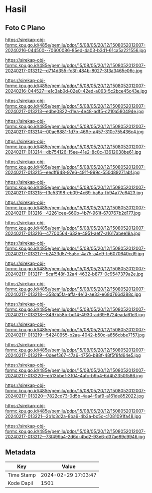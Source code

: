 # Hasil

## Foto C Plano

https://sirekap-obj-formc.kpu.go.id/485e/pemilu/pdpr/15/08/05/20/12/1508052012007-20240216-044500--70600086-85ed-4a03-b3d1-61ca5a221556.jpg

https://sirekap-obj-formc.kpu.go.id/485e/pemilu/pdpr/15/08/05/20/12/1508052012007-20240217-013212--d714d355-fc3f-484b-8027-3f3a3465e06c.jpg

https://sirekap-obj-formc.kpu.go.id/485e/pemilu/pdpr/15/08/05/20/12/1508052012007-20240216-044527--e1c3ab0d-02e0-42ed-a063-5c2bce45c43e.jpg

https://sirekap-obj-formc.kpu.go.id/485e/pemilu/pdpr/15/08/05/20/12/1508052012007-20240217-013213--edbe0822-d1ea-4e48-adf5-c210a580494e.jpg

https://sirekap-obj-formc.kpu.go.id/485e/pemilu/pdpr/15/08/05/20/12/1508052012007-20240217-013214--00ae8881-1d7b-469e-a457-310c755436c4.jpg

https://sirekap-obj-formc.kpu.go.id/485e/pemilu/pdpr/15/08/05/20/12/1508052012007-20240217-013214--db754126-15ee-41e2-8c0c-13612038be61.jpg

https://sirekap-obj-formc.kpu.go.id/485e/pemilu/pdpr/15/08/05/20/12/1508052012007-20240217-013215--eedff948-97e6-491f-999c-550d89271abf.jpg

https://sirekap-obj-formc.kpu.go.id/485e/pemilu/pdpr/15/08/05/20/12/1508052012007-20240217-013215--f3c53198-eb09-4c69-ba6a-fb94a77c6423.jpg

https://sirekap-obj-formc.kpu.go.id/485e/pemilu/pdpr/15/08/05/20/12/1508052012007-20240217-013216--42261cee-660b-4b7f-961f-670767b2d177.jpg

https://sirekap-obj-formc.kpu.go.id/485e/pemilu/pdpr/15/08/05/20/12/1508052012007-20240217-013216--47700564-632e-4951-aef7-a1617abee19a.jpg

https://sirekap-obj-formc.kpu.go.id/485e/pemilu/pdpr/15/08/05/20/12/1508052012007-20240217-013217--b2423d57-5a5c-4a75-a4e9-fc6070640cd9.jpg

https://sirekap-obj-formc.kpu.go.id/485e/pemilu/pdpr/15/08/05/20/12/1508052012007-20240217-013217--5caf548f-32a4-4632-b877-0c9547379a2e.jpg

https://sirekap-obj-formc.kpu.go.id/485e/pemilu/pdpr/15/08/05/20/12/1508052012007-20240217-013218--358da5fa-affa-4e13-ae33-e68d766d388c.jpg

https://sirekap-obj-formc.kpu.go.id/485e/pemilu/pdpr/15/08/05/20/12/1508052012007-20240217-013218--3497b58b-bd14-4930-ad69-8724eada61e3.jpg

https://sirekap-obj-formc.kpu.go.id/485e/pemilu/pdpr/15/08/05/20/12/1508052012007-20240217-013219--54240955-b2aa-4042-b50c-a656cbbe7157.jpg

https://sirekap-obj-formc.kpu.go.id/485e/pemilu/pdpr/15/08/05/20/12/1508052012007-20240217-013219--0deef367-47a6-4756-b88f-48f5f8fd64e5.jpg

https://sirekap-obj-formc.kpu.go.id/485e/pemilu/pdpr/15/08/05/20/12/1508052012007-20240217-013220--e513bbef-3f04-4afc-b9b4-6d4b2350f586.jpg

https://sirekap-obj-formc.kpu.go.id/485e/pemilu/pdpr/15/08/05/20/12/1508052012007-20240217-013220--7822cd73-0d5b-4aa4-9af9-a161de852022.jpg

https://sirekap-obj-formc.kpu.go.id/485e/pemilu/pdpr/15/08/05/20/12/1508052012007-20240217-013221--2b1c3d2a-8ba9-4b3a-bc5c-c1081091fa48.jpg

https://sirekap-obj-formc.kpu.go.id/485e/pemilu/pdpr/15/08/05/20/12/1508052012007-20240217-013212--73f499a4-2d6d-4bd2-93e6-d37ae89c9946.jpg


## Metadata

| Key        | Value               |
| ---------- | ------------------- |
| Time Stamp | 2024-02-29 17:03:47 |
| Kode Dapil | 1501                |



